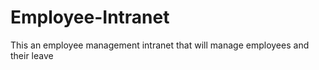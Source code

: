 # Employee-Intranet
This an employee management intranet that will manage employees and their leave
